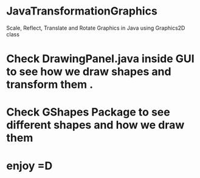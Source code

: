 # JavaTransformationGraphics
Scale, Reflect, Translate and Rotate Graphics in Java using Graphics2D class

# Check DrawingPanel.java inside GUI to see how we draw shapes and transform them .
# Check GShapes Package to see different shapes and how we draw them 

# enjoy =D 
